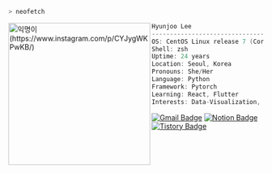 ```zsh
> neofetch
```


<img align="left" src="https://user-images.githubusercontent.com/41139770/168698261-a35351ef-c208-4c22-a2ed-addec64f889d.png" alt="익명이 (https://www.instagram.com/p/CYJygWKPwKB/)" width="280" /> 

```csharp
Hyunjoo Lee
-----------------------------------------
OS: CentOS Linux release 7 (Core) x86_64 
Shell: zsh
Uptime: 24 years
Location: Seoul, Korea
Pronouns: She/Her
Language: Python
Framework: Pytorch
Learning: React, Flutter
Interests: Data-Visualization, Multimodal-Understanding, Eye-tracking
```

[![Gmail Badge](https://img.shields.io/badge/-Gmail-d14836?style=flat-square&logo=Gmail&logoColor=white&link=mailto:alro92333@gmail.com)](mailto:alro92333@gmail.com)
[![Notion Badge](https://img.shields.io/badge/-Notion-black?style=flat-square&logo=Notion&link=http://uhhyunjoo.dev/)](http://uhhyunjoo.dev/)
[![Tistory Badge](https://img.shields.io/badge/-Tistory-orange?style=flat-square&link=http://uhhyunjoo.tistory.com/)](https://uhhyunjoo.tistory.com/)
